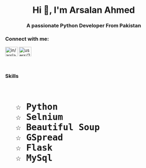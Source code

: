 <h1 align="center">Hi 👋, I'm Arsalan Ahmed</h1>
<h3 align="center">A passionate Python Developer From Pakistan</h3>

<h3 align="left">Connect with me:</h3>
<p align="left">
<a href="https://linkedin.com/in/in/arslankhoso/" target="blank"><img align="center" src="https://raw.githubusercontent.com/rahuldkjain/github-profile-readme-generator/master/src/images/icons/Social/linked-in-alt.svg" alt="in/arslankhoso/" height="30" width="40" /></a>
<a href="https://stackoverflow.com/users/users/21616390/arsalan-ahmed" target="blank"><img align="center" src="https://raw.githubusercontent.com/rahuldkjain/github-profile-readme-generator/master/src/images/icons/Social/stack-overflow.svg" alt="users/21616390/arsalan-ahmed" height="30" width="40" /></a>
</p>

<br/>
<h3 align="left">Skills</h3>
<h1>

<pre>  
  ☆ Python
  ☆ Selnium
  ☆ Beautiful Soup
  ☆ GSpread
  ☆ Flask
  ☆ MySql 
</pre>
</h1>
